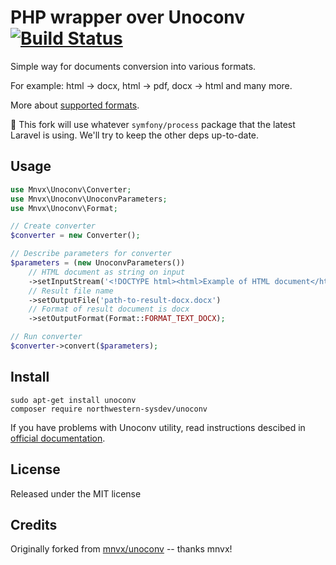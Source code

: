 # PHP wrapper over Unoconv [![Build Status](https://travis-ci.org/NIT-Administrative-Systems/SysDev-unoconv.svg?branch=master)](https://travis-ci.org/NIT-Administrative-Systems/SysDev-unoconv)
Simple way for documents conversion into various formats.

For example: html -> docx, html -> pdf, docx -> html and many more.

More about [supported formats](http://dag.wiee.rs/home-made/unoconv/).

:rotating_light: This fork will use whatever `symfony/process` package that the latest Laravel is using. We'll try to keep the other deps up-to-date.

## Usage
```php
use Mnvx\Unoconv\Converter;
use Mnvx\Unoconv\UnoconvParameters;
use Mnvx\Unoconv\Format;

// Create converter
$converter = new Converter();

// Describe parameters for converter
$parameters = (new UnoconvParameters())
    // HTML document as string on input
    ->setInputStream('<!DOCTYPE html><html>Example of HTML document</html>')
    // Result file name
    ->setOutputFile('path-to-result-docx.docx')
    // Format of result document is docx
    ->setOutputFormat(Format::FORMAT_TEXT_DOCX);

// Run converter
$converter->convert($parameters);
```

## Install

```
sudo apt-get install unoconv
composer require northwestern-sysdev/unoconv
```

If you have problems with Unoconv utility, read instructions descibed 
in [official documentation](https://github.com/dagwieers/unoconv#problems-running-unoconv-from-nginxapachephp).

## License
Released under the MIT license

## Credits
Originally forked from [mnvx/unoconv](https://github.comm/mnvx/unoconv) -- thanks mnvx!